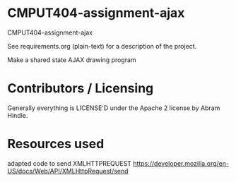 CMPUT404-assignment-ajax
==============================

CMPUT404-assignment-ajax

See requirements.org (plain-text) for a description of the project.

Make a shared state AJAX drawing program

Contributors / Licensing
========================

Generally everything is LICENSE'D under the Apache 2 license by Abram Hindle.


Resources used
================
 adapted code to send XMLHTTPREQUEST https://developer.mozilla.org/en-US/docs/Web/API/XMLHttpRequest/send